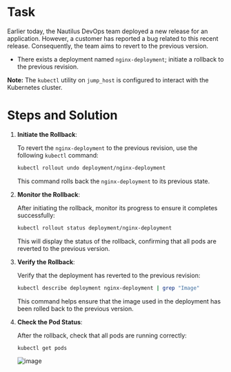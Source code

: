 # Task

Earlier today, the Nautilus DevOps team deployed a new release for an application. However, a customer has reported a bug related to this recent release. Consequently, the team aims to revert to the previous version.

- There exists a deployment named `nginx-deployment`; initiate a rollback to the previous revision.

**Note:** The `kubectl` utility on `jump_host` is configured to interact with the Kubernetes cluster.

# Steps and Solution

1. **Initiate the Rollback**:

    To revert the `nginx-deployment` to the previous revision, use the following `kubectl` command:

    ```bash
    kubectl rollout undo deployment/nginx-deployment
    ```

    This command rolls back the `nginx-deployment` to its previous state.

2. **Monitor the Rollback**:

    After initiating the rollback, monitor its progress to ensure it completes successfully:

    ```bash
    kubectl rollout status deployment/nginx-deployment
    ```

    This will display the status of the rollback, confirming that all pods are reverted to the previous version.

3. **Verify the Rollback**:

    Verify that the deployment has reverted to the previous revision:

    ```bash
    kubectl describe deployment nginx-deployment | grep "Image"
    ```

    This command helps ensure that the image used in the deployment has been rolled back to the previous version.

4. **Check the Pod Status**:

    After the rollback, check that all pods are running correctly:

    ```bash
    kubectl get pods
    ```
    ![image](https://github.com/user-attachments/assets/c831ffb8-f3dc-415b-8e50-1790cd3333e9)

